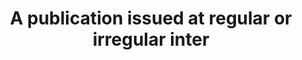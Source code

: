 ---
title: A publication issued at regular or irregular inter
longTitle: 'A publication issued at regular or irregular intervals, for an indefinite period, with a title common to all issues.'
tags:
- gccommon
scopeNote:
- "[[Periodicals]]"
---